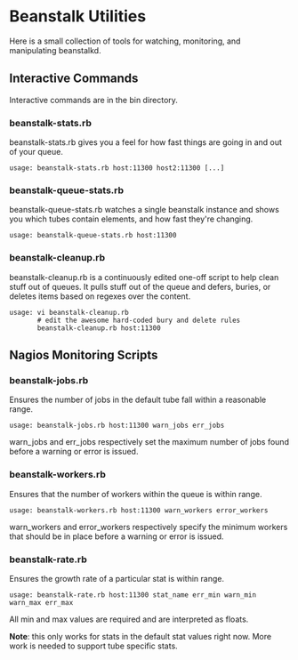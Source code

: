 # Beanstalk Utilities

Here is a small collection of tools for watching, monitoring, and
manipulating beanstalkd.

## Interactive Commands

Interactive commands are in the bin directory.

### beanstalk-stats.rb

beanstalk-stats.rb gives you a feel for how fast things are going in and out
of your queue.

    usage: beanstalk-stats.rb host:11300 host2:11300 [...]

### beanstalk-queue-stats.rb

beanstalk-queue-stats.rb watches a single beanstalk instance and shows you
which tubes contain elements, and how fast they're changing.

    usage: beanstalk-queue-stats.rb host:11300

### beanstalk-cleanup.rb

beanstalk-cleanup.rb is a continuously edited one-off script to help clean
stuff out of queues.  It pulls stuff out of the queue and defers, buries, or
deletes items based on regexes over the content.

    usage: vi beanstalk-cleanup.rb
           # edit the awesome hard-coded bury and delete rules
           beanstalk-cleanup.rb host:11300

## Nagios Monitoring Scripts

### beanstalk-jobs.rb

Ensures the number of jobs in the default tube fall within a reasonable range.

    usage: beanstalk-jobs.rb host:11300 warn_jobs err_jobs

warn\_jobs and err\_jobs respectively set the maximum number of jobs found
before a warning or error is issued.

### beanstalk-workers.rb

Ensures that the number of workers within the queue is within range.

    usage: beanstalk-workers.rb host:11300 warn_workers error_workers

warn\_workers and error\_workers respectively specify the minimum workers
that should be in place before a warning or error is issued.

### beanstalk-rate.rb

Ensures the growth rate of a particular stat is within range.

    usage: beanstalk-rate.rb host:11300 stat_name err_min warn_min warn_max err_max

All min and max values are required and are interpreted as floats.

**Note**: this only works for stats in the default stat values right now.
More work is needed to support tube specific stats.